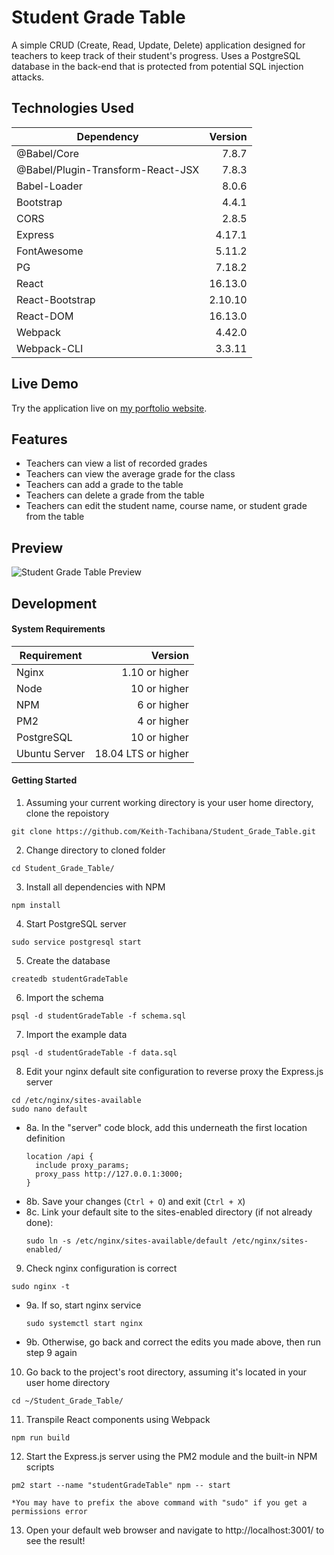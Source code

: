 # Student Grade Table
A simple CRUD (Create, Read, Update, Delete) application designed for teachers to keep track of their student's progress. Uses a PostgreSQL database in the back-end that is protected from potential SQL injection attacks.
## Technologies Used
|                 Dependency          |    Version    |
|-------------------------------------|--------------:|
| @Babel/Core                         |     7.8.7     |
| @Babel/Plugin-Transform-React-JSX   |     7.8.3     |
| Babel-Loader                        |     8.0.6     |
| Bootstrap                           |     4.4.1     |
| CORS                                |     2.8.5     | 
| Express                             |     4.17.1    |
| FontAwesome                         |     5.11.2    |
| PG                                  |     7.18.2    |
| React                               |    16.13.0    |
| React-Bootstrap                     |    2.10.10    |
| React-DOM                           |    16.13.0    |
| Webpack                             |     4.42.0    |
| Webpack-CLI                         |     3.3.11    |
## Live Demo
Try the application live on [my porftolio website](https://grades.keith-tachibana.com/).
## Features
- Teachers can view a list of recorded grades
- Teachers can view the average grade for the class
- Teachers can add a grade to the table
- Teachers can delete a grade from the table
- Teachers can edit the student name, course name, or student grade from the table
## Preview
![Student Grade Table Preview](preview.gif "Student Grade Table Preview")
## Development
#### System Requirements
|    Requirement    |       Version       |
|-------------------|--------------------:|
| Nginx             |   1.10 or higher    |
| Node              |    10 or higher     |
| NPM               |     6 or higher     |
| PM2               |     4 or higher     |
| PostgreSQL        |    10 or higher     |
| Ubuntu Server     | 18.04 LTS or higher |
#### Getting Started
1. Assuming your current working directory is your user home directory, clone the repoistory
  ```shell
  git clone https://github.com/Keith-Tachibana/Student_Grade_Table.git
  ```
2. Change directory to cloned folder
  ```shell
  cd Student_Grade_Table/
  ```
3. Install all dependencies with NPM
  ```shell
  npm install
  ```
4. Start PostgreSQL server
  ```shell
  sudo service postgresql start
  ```
5. Create the database
  ```shell
  createdb studentGradeTable
  ```
6. Import the schema
  ```shell
  psql -d studentGradeTable -f schema.sql
  ```
7. Import the example data
  ```shell
  psql -d studentGradeTable -f data.sql
  ```
8. Edit your nginx default site configuration to reverse proxy the Express.js server
  ```shell
  cd /etc/nginx/sites-available
  sudo nano default
  ```
   - 8a. In the "server" code block, add this underneath the first location definition
        ```shell
        location /api {
          include proxy_params;
          proxy_pass http://127.0.0.1:3000;
        }
        ```
   - 8b. Save your changes (`Ctrl + O`) and exit (`Ctrl + X`)
   - 8c. Link your default site to the sites-enabled directory (if not already done):
        ```shell
        sudo ln -s /etc/nginx/sites-available/default /etc/nginx/sites-enabled/
        ```
9. Check nginx configuration is correct
  ```shell
  sudo nginx -t
  ```
   - 9a. If so, start nginx service
        ```shell
        sudo systemctl start nginx
        ```
   - 9b. Otherwise, go back and correct the edits you made above, then run step 9 again

10. Go back to the project's root directory, assuming it's located in your user home directory
  ```shell
  cd ~/Student_Grade_Table/
  ```

11. Transpile React components using Webpack
  ```shell
  npm run build
  ```

12. Start the Express.js server using the PM2 module and the built-in NPM scripts
  ```shell
  pm2 start --name "studentGradeTable" npm -- start
  ```
    *You may have to prefix the above command with "sudo" if you get a permissions error

13. Open your default web browser and navigate to http://localhost:3001/ to see the result!
